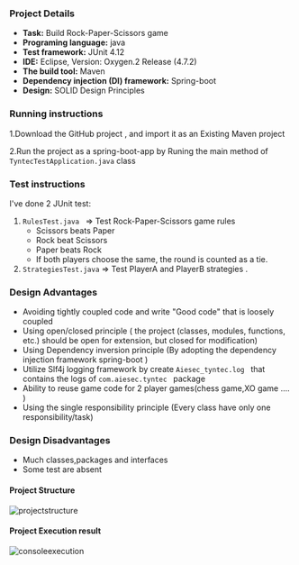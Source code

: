 ### Project Details 
- **Task:** Build Rock-Paper-Scissors  game 
- **Programing language:** java 
- **Test framework:** JUnit 4.12
- **IDE:** Eclipse, Version: Oxygen.2 Release (4.7.2)
- **The build tool:** Maven 
- **Dependency injection (DI) framework:** Spring-boot 
- **Design:** SOLID Design Principles

### Running instructions
1.Download the GitHub project , and  import it as  an Existing Maven project 

2.Run the project as a spring-boot-app by Runing the  main method of `TyntecTestApplication.java` class 
### Test instructions

I've done  2 JUnit test: 

1. `RulesTest.java `  =>  Test Rock-Paper-Scissors game rules 
      - Scissors beats Paper
      - Rock beat Scissors
      - Paper beats Rock
      - If both players choose the same, the round is counted as a tie.
2. `StrategiesTest.java` => Test  PlayerA and  PlayerB   strategies .

### Design Advantages 
- Avoiding  tightly coupled code and  write "Good  code" that is loosely coupled  
- Using open/closed principle ( the project (classes, modules, functions, etc.) should be open for extension, but closed for modification)
- Using  Dependency inversion principle (By adopting  the dependency injection framework spring-boot )
- Utilize Slf4j logging framework by create `Aiesec_tyntec.log ` that contains the logs of `com.aiesec.tyntec ` package 
- Ability to reuse game code for 2 player games(chess game,XO game .... ) 
- Using the single responsibility principle  (Every class  have  only one responsibility/task)

### Design Disadvantages

- Much classes,packages  and  interfaces 
- Some test are absent  

#### Project Structure

![projectstructure](https://user-images.githubusercontent.com/42076893/47383845-e0230580-d705-11e8-9db7-e830dbdb9e0a.png)


#### Project Execution result

![consoleexecution](https://user-images.githubusercontent.com/42076893/47383904-fe890100-d705-11e8-8846-c3cae3e97bf1.png)
